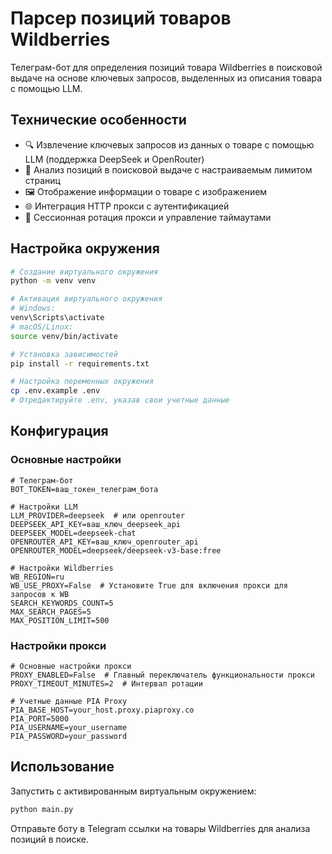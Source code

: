 # Парсер позиций товаров Wildberries

Телеграм-бот для определения позиций товара Wildberries в поисковой выдаче на основе ключевых запросов, выделенных из описания товара с помощью LLM.

## Технические особенности

- 🔍 Извлечение ключевых запросов из данных о товаре с помощью LLM (поддержка DeepSeek и OpenRouter)
- 🔢 Анализ позиций в поисковой выдаче с настраиваемым лимитом страниц
- 🖼️ Отображение информации о товаре с изображением
- 🌐 Интеграция HTTP прокси с аутентификацией
- 🔄 Сессионная ротация прокси и управление таймаутами

## Настройка окружения

```bash
# Создание виртуального окружения
python -m venv venv

# Активация виртуального окружения
# Windows:
venv\Scripts\activate
# macOS/Linux:
source venv/bin/activate

# Установка зависимостей
pip install -r requirements.txt

# Настройка переменных окружения
cp .env.example .env
# Отредактируйте .env, указав свои учетные данные
```

## Конфигурация

### Основные настройки

```
# Телеграм-бот
BOT_TOKEN=ваш_токен_телеграм_бота

# Настройки LLM
LLM_PROVIDER=deepseek  # или openrouter
DEEPSEEK_API_KEY=ваш_ключ_deepseek_api
DEEPSEEK_MODEL=deepseek-chat
OPENROUTER_API_KEY=ваш_ключ_openrouter_api
OPENROUTER_MODEL=deepseek/deepseek-v3-base:free

# Настройки Wildberries
WB_REGION=ru
WB_USE_PROXY=False  # Установите True для включения прокси для запросов к WB
SEARCH_KEYWORDS_COUNT=5
MAX_SEARCH_PAGES=5
MAX_POSITION_LIMIT=500
```

### Настройки прокси

```
# Основные настройки прокси
PROXY_ENABLED=False  # Главный переключатель функциональности прокси
PROXY_TIMEOUT_MINUTES=2  # Интервал ротации

# Учетные данные PIA Proxy
PIA_BASE_HOST=your_host.proxy.piaproxy.co
PIA_PORT=5000
PIA_USERNAME=your_username
PIA_PASSWORD=your_password
```

## Использование

Запустить с активированным виртуальным окружением:

```bash
python main.py
```

Отправьте боту в Telegram ссылки на товары Wildberries для анализа позиций в поиске.
